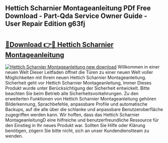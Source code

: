 ## Hettich Scharnier Montageanleitung PDf Free Download - Part-Qda Service Owner Guide - User Repair Edition g63fj

# <h2><a href="http://df7xqg.blite.top/?on=Hettich+Scharnier+Montageanleitung">🔗Download 👉🔴 Hettich Scharnier Montageanleitung</a></h2>

[![Hettich Scharnier Montageanleitung new download](https://i.imgur.com/lujVjoI.png)](http://df7xqg.blite.top/?on=Hettich+Scharnier+Montageanleitung)
Willkommen in einer neuen Welt Dieser Leitfaden öffnet die Türen zu einer neuen Welt voller Möglichkeiten mit Ihrem neuen Hettich Scharnier Montageanleitung. Sicherheit geht vor Hettich Scharnier Montageanleitung, Immer Dieses Produkt wurde unter Berücksichtigung der Sicherheit entwickelt. Bitte beachten Sie beim Betrieb alle Sicherheitsvorkehrungen. Zu den erweiterten Funktionen von Hettich Scharnier Montageanleitung gehören Bilderkennung, Sprachbefehle, anpassbare Profile und automatische Backups, auf die alle über die schlanke und anpassbare Benutzeroberfläche zugegriffen werden kann. Wir hoffen, dass das Hettich Scharnier MontageanleitungD eine hilfreiche und benutzerfreundliche Ressource für den Einstieg in Ihr neues Produkt war. Sollten Sie Hilfe oder Klärung benötigen, zögern Sie bitte nicht, sich an unser Kundendienstteam zu wenden.
